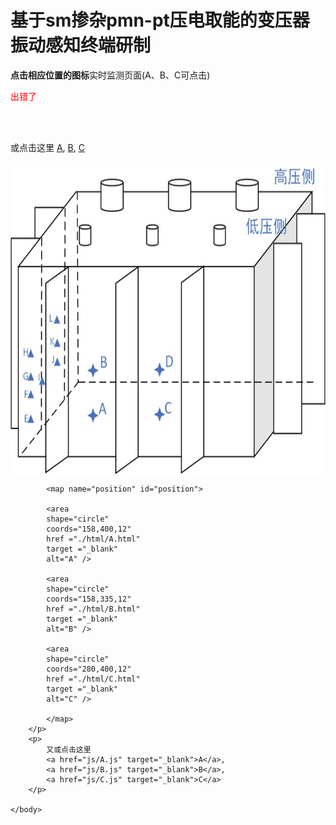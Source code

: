 <!DOCTYPE html>
<html>
	<head>
		<meta charset="utf-8" />
		<title>实时监测</title>
	</head>
	<body>
		<h1>基于sm掺杂pmn-pt压电取能的变压器振动感知终端研制</h1>		
		<p><b>点击相应位置的图标</b>实时监测页面(A、B、C可点击)</p>
		<p style="font-family:verdana;color:red">
		出错了</p>
		<br/><br/>
		<p>
			或点击这里
			<a href="./js/A.js" target="_blank">A</a>,
			<a href="./js/B.js" target="_blank">B</a>,
			<a href="./js/C.js" target="_blank">C</a>
		</p>
		<p>			
			<img
			src="./img/pic1.jpg"
			width="600" height="500"
			align="middle"
			border="0" usemap="#position"
			alt="摆放位置" />
			
			<map name="position" id="position">
			
			<area
			shape="circle"
			coords="158,400,12"
			href ="./html/A.html"
			target ="_blank"
			alt="A" />
			
			<area
			shape="circle"
			coords="158,335,12"
			href ="./html/B.html"
			target ="_blank"
			alt="B" />
			
			<area
			shape="circle"
			coords="280,400,12"
			href ="./html/C.html"
			target ="_blank"
			alt="C" />
			
			</map>
		</p>
		<p>
			又或点击这里
			<a href="js/A.js" target="_blank">A</a>,
			<a href="js/B.js" target="_blank">B</a>,
			<a href="js/C.js" target="_blank">C</a>
		</p>
		
	</body>
</html>
